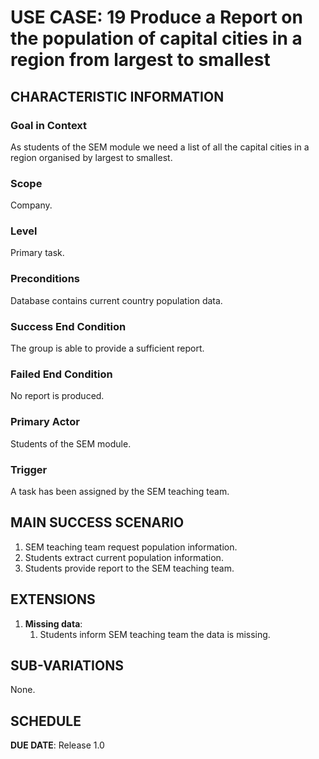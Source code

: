 # USE CASE: 19 Produce a Report on the population of capital cities in a region from largest to smallest

## CHARACTERISTIC INFORMATION

### Goal in Context

As students of the SEM module we need a list of all the capital cities in a region organised by largest to smallest.

### Scope

Company.

### Level

Primary task.

### Preconditions

Database contains current country population data.

### Success End Condition

The group is able to provide a sufficient report.

### Failed End Condition

No report is produced.

### Primary Actor

Students of the SEM module.

### Trigger

A task has been assigned by the SEM teaching team.

## MAIN SUCCESS SCENARIO

1. SEM teaching team request population information.
2. Students extract current population information.
3. Students provide report to the SEM teaching team.

## EXTENSIONS

1. **Missing data**:
    1. Students inform SEM teaching team the data is missing.

## SUB-VARIATIONS

None.

## SCHEDULE

**DUE DATE**: Release 1.0